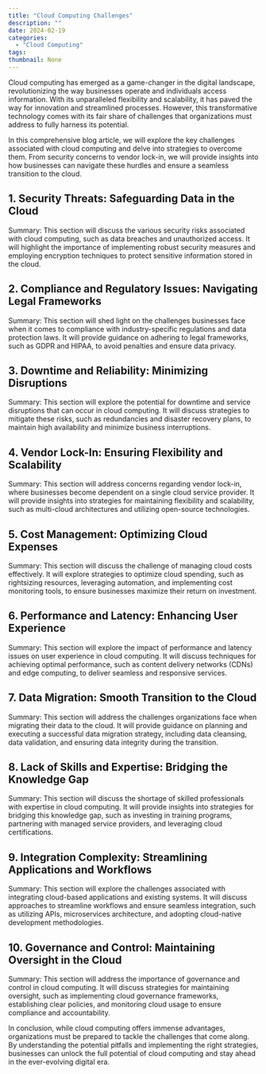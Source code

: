 ```yaml
---
title: "Cloud Computing Challenges"
description: ""
date: 2024-02-19
categories:
  - "Cloud Computing"
tags:
thumbnail: None
---
```


<p>Cloud computing has emerged as a game-changer in the digital landscape, revolutionizing the way businesses operate and individuals access information. With its unparalleled flexibility and scalability, it has paved the way for innovation and streamlined processes. However, this transformative technology comes with its fair share of challenges that organizations must address to fully harness its potential.</p>

<p>In this comprehensive blog article, we will explore the key challenges associated with cloud computing and delve into strategies to overcome them. From security concerns to vendor lock-in, we will provide insights into how businesses can navigate these hurdles and ensure a seamless transition to the cloud.</p>

<h2>1. Security Threats: Safeguarding Data in the Cloud</h2>
<p>Summary: This section will discuss the various security risks associated with cloud computing, such as data breaches and unauthorized access. It will highlight the importance of implementing robust security measures and employing encryption techniques to protect sensitive information stored in the cloud.</p>

<h2>2. Compliance and Regulatory Issues: Navigating Legal Frameworks</h2>
<p>Summary: This section will shed light on the challenges businesses face when it comes to compliance with industry-specific regulations and data protection laws. It will provide guidance on adhering to legal frameworks, such as GDPR and HIPAA, to avoid penalties and ensure data privacy.</p>

<h2>3. Downtime and Reliability: Minimizing Disruptions</h2>
<p>Summary: This section will explore the potential for downtime and service disruptions that can occur in cloud computing. It will discuss strategies to mitigate these risks, such as redundancies and disaster recovery plans, to maintain high availability and minimize business interruptions.</p>

<h2>4. Vendor Lock-In: Ensuring Flexibility and Scalability</h2>
<p>Summary: This section will address concerns regarding vendor lock-in, where businesses become dependent on a single cloud service provider. It will provide insights into strategies for maintaining flexibility and scalability, such as multi-cloud architectures and utilizing open-source technologies.</p>

<h2>5. Cost Management: Optimizing Cloud Expenses</h2>
<p>Summary: This section will discuss the challenge of managing cloud costs effectively. It will explore strategies to optimize cloud spending, such as rightsizing resources, leveraging automation, and implementing cost monitoring tools, to ensure businesses maximize their return on investment.</p>

<h2>6. Performance and Latency: Enhancing User Experience</h2>
<p>Summary: This section will explore the impact of performance and latency issues on user experience in cloud computing. It will discuss techniques for achieving optimal performance, such as content delivery networks (CDNs) and edge computing, to deliver seamless and responsive services.</p>

<h2>7. Data Migration: Smooth Transition to the Cloud</h2>
<p>Summary: This section will address the challenges organizations face when migrating their data to the cloud. It will provide guidance on planning and executing a successful data migration strategy, including data cleansing, data validation, and ensuring data integrity during the transition.</p>

<h2>8. Lack of Skills and Expertise: Bridging the Knowledge Gap</h2>
<p>Summary: This section will discuss the shortage of skilled professionals with expertise in cloud computing. It will provide insights into strategies for bridging this knowledge gap, such as investing in training programs, partnering with managed service providers, and leveraging cloud certifications.</p>

<h2>9. Integration Complexity: Streamlining Applications and Workflows</h2>
<p>Summary: This section will explore the challenges associated with integrating cloud-based applications and existing systems. It will discuss approaches to streamline workflows and ensure seamless integration, such as utilizing APIs, microservices architecture, and adopting cloud-native development methodologies.</p>

<h2>10. Governance and Control: Maintaining Oversight in the Cloud</h2>
<p>Summary: This section will address the importance of governance and control in cloud computing. It will discuss strategies for maintaining oversight, such as implementing cloud governance frameworks, establishing clear policies, and monitoring cloud usage to ensure compliance and accountability.</p>

<p>In conclusion, while cloud computing offers immense advantages, organizations must be prepared to tackle the challenges that come along. By understanding the potential pitfalls and implementing the right strategies, businesses can unlock the full potential of cloud computing and stay ahead in the ever-evolving digital era.</p>